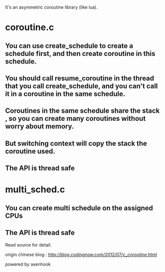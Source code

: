 It's an asymmetric coroutine library (like lua).

# coroutine.c
## You can use create_schedule to create a schedule first, and then create coroutine in this schedule. 
## You should call resume_coroutine in the thread that you call create_schedule, and you can't call it in a coroutine in the same schedule.
## Coroutines in the same schedule share the stack , so you can create many coroutines without worry about memory.
## But switching context will copy the stack the coroutine used.
## The API is thread safe

# multi_sched.c
## You can create multi schedule on the assigned CPUs
## The API is thread safe

Read source for detail.

origin chinese blog : http://blog.codingnow.com/2012/07/c_coroutine.html

powered by axenhook